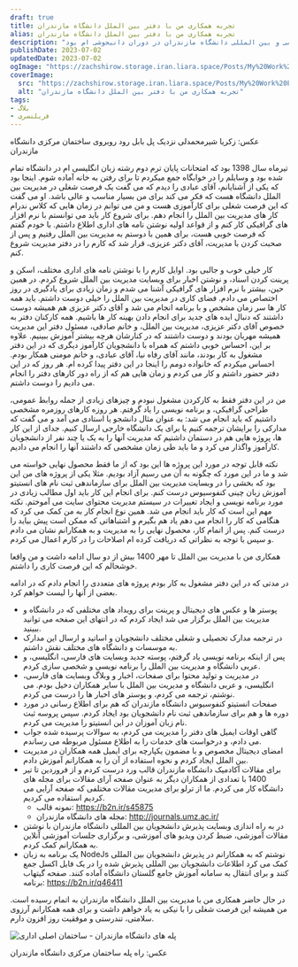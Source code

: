```yaml
---
draft: true
title: تجربه همکاری من با دفتر بین الملل دانشگاه مازندران 
alias: تجربه همکاری من با دفتر بین الملل دانشگاه مازندران 
description: "یکی از تجربه های کاری ام که خیلی بهش افتخار می کنم همکاری با مدیریت همکاری های علمی و بین المللی دانشگاه مازندران در دوران دانیجوشی ام بود. "
publishDate: 2023-07-02
updatedDate: 2023-07-02
ogImage: "https://zachshirow.storage.iran.liara.space/Posts/My%20Work%20Experience%20at%20OISC.jpg"
coverImage:
  src: "https://zachshirow.storage.iran.liara.space/Posts/My%20Work%20Experience%20at%20OISC.jpg"
  alt: "تجربه همکاری من با دفتر بین الملل دانشگاه مازندران"
tags: 
- بلاگ
- فریلنسری
---
```



عکس: زکریا شیرمحمدلی نزدیک پل بابل رود روبروی ساختمان مرکزی دانشگاه مازندران

تیرماه سال 1398 بود که امتحانات پایان ترم دوم رشته زبان انگلیسی ام در دانشگاه تمام شده بود و وسایلم را در خوابگاه جمع میکردم تا برای رفتن به خانه آماده شوم. اینجا بود که یکی از آشنایانم، آقای عبادی را دیدم که می گفت یک فرصت شغلی در مدیریت بین الملل دانشگاه هست که فکر می کند برای من بسیار مناسب و عالی باشد. او می گفت که این فرصت شغلی برای کارآموزی هست و من می توانم در زمان هایی که کلاس ندرام کار های مدیریت بین الملل را انجام دهم. برای شروع کار باید می توانستم با نرم افزار های گرافیکی کار کنم و از قواعد اولیه نوشتن نامه های اداری اطلاع داشتم. با خودم گفتم که فرصت خوبی هست، برای همین با دوستم به مدیریت بین الملل رفتیم و پس از صحبت کردن با مدیریت، آقای دکتر عزیزی، قرار شد که کارم را در دفتر مدیریت شروع کنم. 

کار خیلی خوب و جالبی بود. اوایل کارم را با نوشتن نامه های اداری مختلف، اسکن و پرینت کردن اسناد، و نوشتن اخبار برای وبسایت مدیریت بین الملل شروع کردم. در همین حین، بیشتر با نرم افزار های گرافیکی آشنا می شدم و زمان زیادی برای یادگیری در روز اختصاص می دادم. فضای کاری در مدیریت بین الملل را خیلی دوست داشتم. باید همه کار ها سر زمان مشخص و با برنامه انجام می شد و آقای دکتر عزیزی هم همیشه دوست داشتند که دنبال ایده های جدید برای انجام دادن بهینه کار ها باشیم. همه کارکنان دفتر به خصوص آقای دکتر عزیزی، مدیریت بین الملل، و خانم صادقی، مسئول دفتر این مدیریت همیشه مهربان بودند و دوست داشتند که در کنارشان هرچه بیشتر آموزش ببینیم. علاوه بر این، احساس خوبی داشتم که همراه با دانشجویان کارآموز دیگری که در این دفتر مشغول به کار بودند، مانند آقای رفاه نیا، آقای عبادی، و خانم مومنی همکار بودم. احساس میکردم که خانواده دومم را اینجا در این دفتر پیدا کرده ام. هر روز که در این دفتر حضور داشتم و کار می کردم و زمان هایی هم که از راه دور کارهای دفتر را انجام می دادیم را دوست داشتم. 

من در این دفتر فقط به کارکردن مشغول نبودم و چیزهای زیادی از جمله روابط عمومی، طراحی گرافیکی، و برنامه نویسی را یاد گرفتم. هر روزه کارهای روزمره مشخصی داشتیم که باید انجام می شد: به عنوان مثال دانشجو یا استادی می آمد و می گفت که مدارکی را برایشان ترجمه کنیم یا برای یک دانشگاه خارجی ارسال کنیم. جدای از این کار ها، پروژه هایی هم در دستمان داشتیم که مدیریت آنها را به یک یا چند نفر از دانشجویان کارآموز واگذار می کرد و ما باید طی زمان مشخصی که داشتند آنها را انجام می دادیم. 

نکته قابل توجه در مورد این پروژه ها این بود که از ما فقط محصول نهایی خواسته می شد و ما در این مورد که چگونه به آن می رسیم آزاد بودیم. مثلا یکی از پروژه های من این بود که بخشی را در وبسایت مدیریت بین الملل برای سازماندهی ثبت نام های انستیتو آموزش زبان چینی کنفوسیوس درست کنم. برای انجام این کار باید اول مطالب زیادی در مورد برنامه نویسی و ایجاد تغییرات در سیستم مدیریت محتوای سایت می آموختم. نکته مهم این است که کار باید انجام می شد. همین نوع انجام کار به من کمک می کرد که هنگامی که کار را انجام می دهم یاد هم بگیرم و اشتباهاتی که ممکن است پیش بیاید را درست کنم. پس از اتمام کار، محصول نهایی را به مدیریت و به همکارانم نشان می دادم و سپس با توجه به نظراتی که دریافت کرده ام اصلاحات را در کارم اعمال می کردم. 

همکاری من با مدیریت بین الملل تا مهر 1400 بیش از دو سال ادامه داشت و من واقعا خوشحالم که این فرصت کاری را داشتم. 

در مدتی که در این دفتر مشغول به کار بودم پروژه های متعددی را انجام دادم که در ادامه بعضی از آنها را لیست خواهم کرد. 

- پوستر ها و عکس های دیجیتال و پرینت برای رویداد های مختلفی که در دانشگاه و مدیریت بین الملل برگزار می شد ایجاد کردم که در انتهای این صفحه می توانید ببینید. 
- در ترجمه مدارک تحصیلی و شغلی مختلف دانشجویان و اساتید و ارسال این مدارک به موسسات و دانشگاه های مختلف نقش داشتم. 
- پس از اینکه برنامه نویسی یاد گرفتم، پوسته جدید وبسایت های فارسی، انگلیسی، و عربی دانشگاه و مدیریت بین الملل را برنامه نویسی و شخصی سازی کردم. 
- در مدیریت و تولید محتوا برای صفحات، اخبار و وبلاگ وبسایت های فارسی، انگلیسی، و عربی دانشگاه و مدیریت بین الملل با سایر همکاران دخیل بودم. می نوشتم، ترجمه می کردم، و پوستر های اخبار ها را درست می کردم. 
- صفحات انستیتو کنفوسیوس دانشگاه مازندران که هم برای اطلاع رسانی در مورد دوره ها و هم برای سازماندهی ثبت نام دانشجویان بود ایجاد کردم. سپس پروسه ثبت نام زبان آموزان در این انستیتو را مدیریت می کردم.
- گاهی اوقات ایمیل های دفتر را مدیریت می کردم، به سوالات پرسیده شده جواب می دادم، و درخواست های خدمات را به اطلاع مسئول مربوطه می رساندم. 
- امضای دیجیتال مخصوص و با مضمون یکپارچه برای ایمیل همه همکاران در مدیریت بین الملل ایجاد کردم و نحوه استفاده از آن را به همکارانم آموزش دادم. 
- برای مقالات آکادمیک دانشگاه مازندران قالب ورد درست کردم و از فروردین تا تیر 1400 با تعدادی از همکاران دیگر به عنوان صفحه آرای مقالات برای مجله های دانشگاه کار می کردم. ما از ترلو برای مدیریت مقالات مختلفی که صفحه آرایی می کردیم استفاده می کردیم. 
	- نمونه قالب: https://b2n.ir/s45875
	- مجله های دانشگاه مازندران: http://journals.umz.ac.ir/
- در به راه اندازی وبسایت پذیرش دانشجویان بین المللی دانشگاه مازندران با نوشتن مقالات آموزشی، ضبط کردن ویدیو های آموزشی، و برگزاری جلسات آموزشی آنلاین به همکارانم کمک کردم. 
- یک برنامه به زبان NodeJs نوشتم که به همکارانم در پذیرش دانشجویان بین المللی کمک می کرد اطلاعات دانشجویان بین المللی پذیرش شده را در یک فایل اکسل جمع کنند و برای انتقال به سامانه آموزش جامع گلستان دانشگاه آماده کنند. صفحه گیتهاب برنامه: https://b2n.ir/q46411

در حال حاضر همکاری من با مدیریت بین الملل دانشگاه مازندران به اتمام رسیده است. من همیشه این فرصت شغلی را با نیکی به یاد خواهم داشت و برای همه همکارانم آرزوی سلامتی، تندرستی و موفقیت روز افزون دارم. 

![پله های دانشگاه مازندران - ساختمان اصلی اداری](https://zachshirow.storage.iran.liara.space/Posts/UniversityOfMazandaranStairs.jpg)

عکس: راه پله ساختمان مرکزی دانشگاه مازندران